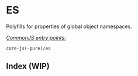 # ES
Polyfills for properties of global object namespaces.

[*CommonJS entry points:*](docs/usage.md#commonjs-api)
```
core-js(-pure)/es
```

## Index (WIP)
